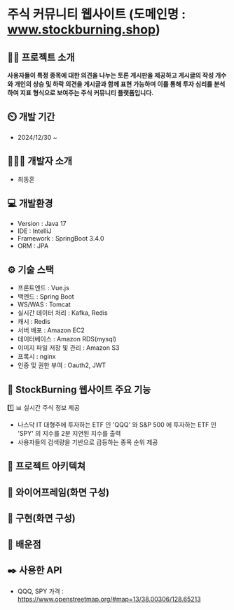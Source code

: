 # 주식 커뮤니티 웹사이트 (도메인명 : www.stockburning.shop)

## 👨‍🏫 프로젝트 소개
**사용자들이 특정 종목에 대한 의견을 나누는 토론 게시판을 제공하고 게시글의 작성 개수와 개인의 상승 및 하락 의견을 게시글과 함께 표현 가능하며 이를 통해 투자 심리를 분석하여 지표 형식으로 보여주는 주식 커뮤니티 플랫폼입니다.**<br/>



## ⏲️ 개발 기간
- 2024/12/30 ~
  
## 🧑‍🤝‍🧑 개발자 소개
- 최동훈
  
## 💻 개발환경
- Version : Java 17
- IDE : IntelliJ
- Framework : SpringBoot 3.4.0
- ORM : JPA
  
## ⚙️ 기술 스택
- 프론트엔드 : Vue.js
- 백엔드 : Spring Boot
- WS/WAS : Tomcat
- 실시간 데이터 처리 : Kafka, Redis
- 캐시 : Redis
- 서버 배포 : Amazon EC2
- 데이터베이스 : Amazon RDS(mysql)
- 이미지 파일 저장 및 관리 : Amazon S3
- 프록시 : nginx
- 인증 및 권한 부여 : Oauth2, JWT
  
## 🚀 StockBurning 웹사이트 주요 기능
1️⃣ 📊 실시간 주식 정보 제공
- 나스닥 IT 대형주에 투자하는 ETF 인 'QQQ' 와 S&P 500 에 투자하는 ETF 인 'SPY' 의 지수를 2분 지연된 지수를 출력
- 사용자들의 검색량을 기반으로 급등하는 종목 순위 제공

## 📝 프로젝트 아키텍쳐


## 📝 와이어프레임(화면 구성)


## 📝 구현(화면 구성)


## 📌 배운점






## ✒️ 사용한 API
- QQQ, SPY 가격 : https://www.openstreetmap.org/#map=13/38.00306/128.65213


